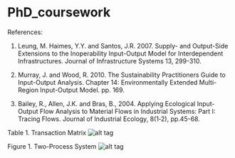 # PhD_coursework
References:

1. Leung, M. Haimes, Y.Y. and Santos, J.R. 2007. Supply- and Output-Side Extensions to the Inoperability Input-Output Model for Interdependent Infrastructures. Journal of Infrastructure Systems 13, 299-310.

2. Murray, J. and Wood, R. 2010. The Sustainability Practitioners Guide to Input-Output Analysis. Chapter 14: Environmentally Extended Multi-Region Input-Output Model. pp. 169.

3. Bailey, R., Allen, J.K. and Bras, B., 2004. Applying Ecological Input‐Output Flow Analysis to Material Flows in Industrial Systems: Part I: Tracing Flows. Journal of Industrial Ecology, 8(1‐2), pp.45-68.

Table 1. Transaction Matrix
![alt tag](https://cloud.githubusercontent.com/assets/1284603/14230104/57b8b8f0-f942-11e5-9ced-84470441f31f.png)

Figure 1. Two-Process System
![alt tag](https://cloud.githubusercontent.com/assets/1284603/14266180/4e90e84c-fabe-11e5-97a4-fdbe29e888b5.png)
